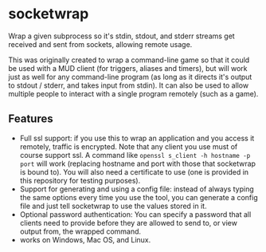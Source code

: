 # socketwrap
Wrap a given subprocess so it's stdin, stdout, and stderr streams get received and sent from sockets, allowing remote usage.


This was originally created to wrap a command-line game so that it could be used with a MUD client (for triggers, aliases and timers), but will work just as well for any command-line program (as long as it directs it's output to stdout / stderr, and takes input from stdin).
It can also be used to allow multiple people to interact with a single program remotely (such as a game).

## Features

* Full ssl support: if you use this to wrap an application and you access it remotely, traffic is encrypted. Note that any client you use must of course support ssl. A command like `openssl s_client -h hostname -p port` will work (replacing hostname and port with those that socketwrap is bound to). You will also need a certificate to use (one is provided in this repository for testing purposes).
* Support for generating and using a config file: instead of always typing the same options every time you use the tool, you can generate a config file and just tell socketwrap to use the values stored in it.
* Optional password authentication: You can specify a password that all clients need to provide before they are allowed to send to, or view output from, the wrapped command.
* works on Windows, Mac OS, and Linux.

